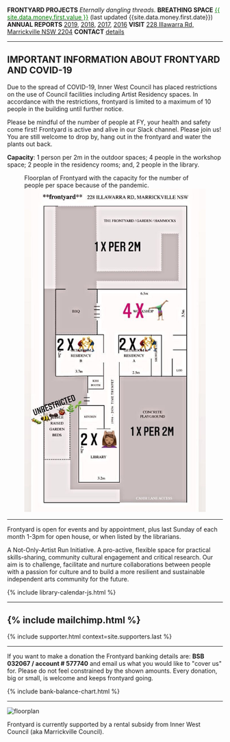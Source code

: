 ---
---


**FRONTYARD PROJECTS** *Eternally dangling threads.*
**BREATHING SPACE** <a href='#moneygraph' title='What is BreathingSpace?'><span style="color:green">{{ site.data.money.first.value }}</span></a> (last updated {{site.data.money.first.date}})
**ANNUAL REPORTS** [2019](/20200525_FY_StatementsNotes2019_Signed.pdf), [2018](/20190307_FY_StatementsNotes2018.pdf), [2017](/20180226_FY_StatementsNotes2017.pdf), [2016](/20170320_FY_StatementsNotes2016.pdf)
**VISIT** [228 Illawarra Rd, Marrickville NSW 2204](https://www.google.com.au/maps/place/228+Illawarra+Rd,+Marrickville+NSW+2204/data=!4m2!3m1!1s0x6b12b0643971d4cf:0xfd04759e18342c41?sa=X&ved=0ahUKEwi7wbr6tt_KAhWo26YKHa5iDxkQ8gEIGzAA)
**CONTACT** [details](/contact/)

---- 

<div id="covid-19">
  <h2>IMPORTANT INFORMATION ABOUT FRONTYARD AND COVID-19</h2>
 
  <p>Due to the spread of COVID-19, Inner West Council has placed restrictions on the use of Council facilities including Artist Residency spaces. In accordance with the restrictions, frontyard is limited to a maximum of 10 people in the building until further notice.</p>
 
  <p>Please be mindful of the number of people at FY, your health and safety come first! Frontyard is active and alive in our Slack channel. Please join us! You are still welcome to drop by, hang out in the frontyard and water the plants out back.</p>

  <p><strong>Capacity</strong>: 1 person per 2m in the outdoor spaces; 4 people in the workshop space; 2 people in the residency rooms; and, 2 people in the library.</p>

  <figure>
    <figcaption>Floorplan of Frontyard with the capacity for the number of people per space because of the pandemic.</figcaption>
    <img src="/images/2020-10-18_covid_map.jpg" alt="Floorplan of Frontyard building with the number of people per space" />
  </figure>
</div>

----

Frontyard is open for events and by appointment, plus last Sunday of each month 1-3pm for open house, or when listed by the librarians.

A Not-Only-Artist Run Initiative. A pro-active, flexible space for practical skills-sharing, community cultural engagement and critical research. Our aim is to challenge, facilitate and nurture collaborations between people with a passion for culture and to build a more resilient and sustainable independent arts community for the future.

{% include library-calendar-js.html %}

-------
{% include mailchimp.html %}
------

{% include supporter.html context=site.supporters.last %}

-----

If you want to make a donation the Frontyard banking details are:
**BSB 032067 / account # 577740**
and email us what you would like to "cover us" for. Please do not feel constrained by the shown amounts. Every donation, big or small, is welcome and keeps frontyard going.

{% include bank-balance-chart.html %}

------

![floorplan](/images/floorplan.jpg)

Frontyard is currently supported by a rental subsidy from Inner West Council (aka Marrickville Council).
